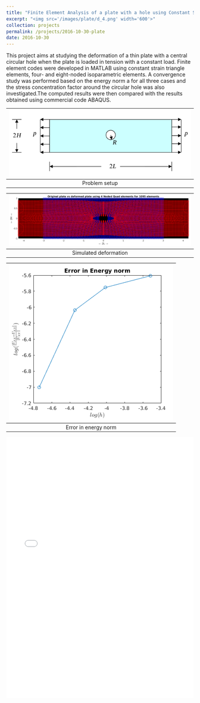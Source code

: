 ```yaml
---
title: "Finite Element Analysis of a plate with a hole using Constant Strain triangle, four and eight noded isoparametric quadrilateral elements"
excerpt: "<img src='/images/plate/d_4.png' width='600'>"
collection: projects
permalink: /projects/2016-10-30-plate
date: 2016-10-30
---
```


This project aims at studying the deformation of a thin plate with a central circular hole when the plate is loaded in tension with a constant load. Finite element codes were developed in MATLAB using constant strain triangle elements, four- and eight-noded isoparametric elements. A convergence study was performed based on the energy norm a for all three cases and the stress concentration factor around the circular hole was also investigated.The computed results were then compared with the results obtained using commercial code ABAQUS.

|<img src='/images/plate/prob.png'> |
|:---:|
| Problem setup |


| <img src='/images/plate/d_4.png'> |
|:---:|
| Simulated deformation |


|<img src='/images/plate/e_4.PNG'>|
|:---:|
|Error in energy norm|

<iframe src="/files/Report_plate.pdf" width="100%" height="700" frameborder="no" border="0" marginwidth="0" marginheight="0"></iframe>